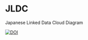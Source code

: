 # JLDC
Japanese Linked Data Cloud Diagram

[![DOI](https://zenodo.org/badge/1188755.svg)](https://zenodo.org/badge/latestdoi/1188755)
